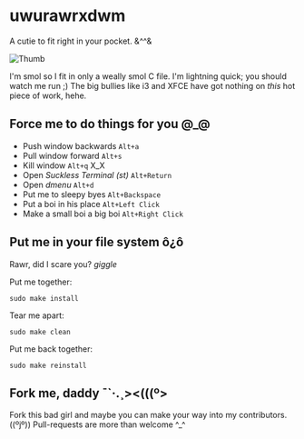 # uwurawrxdwm

A cutie to fit right in your pocket. &^^&

![Thumb](https://i.imgur.com/dultOz8.png "Thumb")

I'm smol so I fit in only a weally smol C file. I'm lightning quick; you should watch me run ;) The big bullies like i3 and XFCE have got nothing on *this* hot piece of work, hehe.

## Force me to do things for you @_@

 * Push window backwards `Alt+a`
 * Pull window forward `Alt+s`
 * Kill window `Alt+q` X_X
 * Open *Suckless Terminal (st)* `Alt+Return`
 * Open *dmenu* `Alt+d`
 * Put me to sleepy byes `Alt+Backspace`
 * Put a boi in his place `Alt+Left Click`
 * Make a small boi a big boi `Alt+Right Click`

## Put me in your file system ô¿ô 

Rawr, did I scare you? *giggle*

Put me together:
```
sudo make install
```

Tear me apart:
```
sudo make clean
```

Put me back together:
```
sudo make reinstall
```

## Fork me, daddy ¯`·.¸><(((º>  

Fork this bad girl and maybe you can make your way into my contributors. ((ºjº)) Pull-requests are more than welcome ^_^
